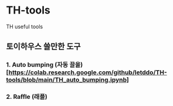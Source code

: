# TH-tools
TH useful tools

## 토이하우스 쓸만한 도구

### 1. Auto bumping (자동 끌올)[https://colab.research.google.com/github/letddo/TH-tools/blob/main/TH_auto_bumping.ipynb]

### 2. Raffle (래플)
